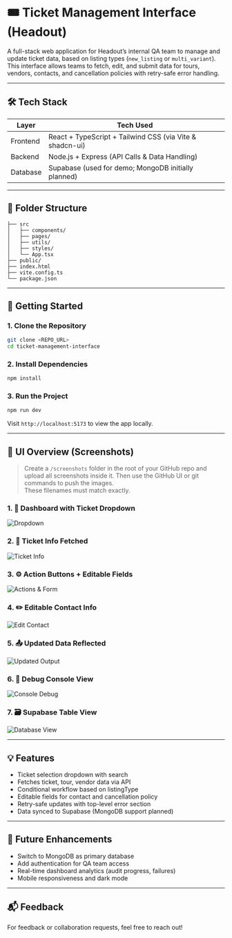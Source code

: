 
# 🎟️ Ticket Management Interface (Headout)

A full-stack web application for Headout’s internal QA team to manage and update ticket data, based on listing types (`new_listing` or `multi_variant`). This interface allows teams to fetch, edit, and submit data for tours, vendors, contacts, and cancellation policies with retry-safe error handling.


---

## 🛠️ Tech Stack

| Layer      | Tech Used                                        |
|------------|--------------------------------------------------|
| Frontend   | React + TypeScript + Tailwind CSS (via Vite & shadcn-ui) |
| Backend    | Node.js + Express (API Calls & Data Handling)    |
| Database   | Supabase (used for demo; MongoDB initially planned) |

---

## 📁 Folder Structure

```
├── src
│   ├── components/
│   ├── pages/
│   ├── utils/
│   ├── styles/
│   └── App.tsx
├── public/
├── index.html
├── vite.config.ts
└── package.json
```

---

## 🚀 Getting Started

### 1. Clone the Repository

```bash
git clone <REPO_URL>
cd ticket-management-interface
```

### 2. Install Dependencies

```bash
npm install
```

### 3. Run the Project

```bash
npm run dev
```

Visit `http://localhost:5173` to view the app locally.

---

## 📸 UI Overview (Screenshots)

> Create a `/screenshots` folder in the root of your GitHub repo and upload all screenshots inside it. Then use the GitHub UI or git commands to push the images.  
> These filenames must match exactly.

### 1. 🎯 Dashboard with Ticket Dropdown  
![Dropdown](./screenshots/ticket-dashboard-empty.png)

### 2. 🧾 Ticket Info Fetched  
![Ticket Info](./screenshots/ticket-dashboard-new-listing.png)

### 3. ⚙️ Action Buttons + Editable Fields  
![Actions & Form](./screenshots/contact-info-display.png)

### 4. ✏️ Editable Contact Info  
![Edit Contact](./screenshots/contact-info-edit.png)

### 5. 📤 Updated Data Reflected  
![Updated Output](./screenshots/contact-info-updated.png)

### 6. 🧪 Debug Console View  
![Console Debug](./screenshots/console-logs-working.png)

### 7. 🗃 Supabase Table View  
![Database View](./screenshots/supabase-contact-table.png)

---

## 💡 Features

- Ticket selection dropdown with search
- Fetches ticket, tour, vendor data via API
- Conditional workflow based on listingType
- Editable fields for contact and cancellation policy
- Retry-safe updates with top-level error section
- Data synced to Supabase (MongoDB support planned)

---

## 📌 Future Enhancements

- Switch to MongoDB as primary database
- Add authentication for QA team access
- Real-time dashboard analytics (audit progress, failures)
- Mobile responsiveness and dark mode

---

## 📬 Feedback

For feedback or collaboration requests, feel free to reach out!
